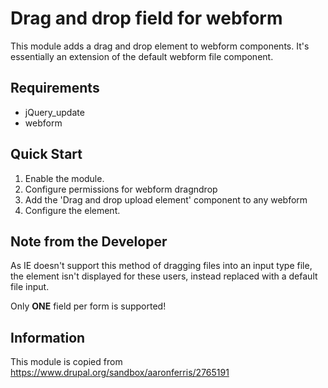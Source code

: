 # Drag and drop field for webform

This module adds a drag and drop element to webform components. It's
essentially an extension of the default webform file component.

## Requirements

* jQuery_update
* webform

## Quick Start

1. Enable the module.
2. Configure permissions for webform dragndrop
3. Add the 'Drag and drop upload element' component to any webform
4. Configure the element.

## Note from the Developer

As IE doesn't support this method of dragging files into an input type file,
the element isn't displayed for these users, instead replaced with a default
file input.

Only **ONE** field per form is supported!

## Information

This module is copied from https://www.drupal.org/sandbox/aaronferris/2765191
